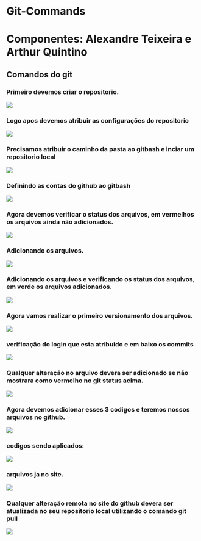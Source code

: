 # Git-Commands
<h1>Componentes: Alexandre Teixeira e Arthur Quintino</h1>
<h2>Comandos do git</h2>
<h3>Primeiro devemos criar o repositorio.</h3>
<img src="/img/passo1.png"></img>
<h3>Logo apos devemos atribuir as configurações do repositorio</h3>
<img src="/img/passo2.png"></img>
<h3>Precisamos atribuir o caminho da pasta ao gitbash e inciar um repositorio local</h3>
<img src="/img/passo3.png"></img>
<h3>Definindo as contas do github ao gitbash</h3>
<img src="/img/passo4.png"></img>
<h3>Agora devemos verificar o status dos arquivos, em vermelhos os arquivos ainda não adicionados.</h3>
<img src="/img/passo5.png"></img>
<h3>Adicionando os arquivos.</h3>
<img src="/img/passo6.png"></img>
<h3>Adicionando os arquivos e verificando os status dos arquivos, em verde os arquivos adicionados.</h3>
<img src="/img/passo7.png"></img>
<h3>Agora vamos realizar o primeiro versionamento dos arquivos.</h3>
<img src="/img/passo8.png"></img>
<h3>verificação do login que esta atribuido e em baixo os commits</h3>
<img src="/img/passo9.png"></img>
<h3>Qualquer alteração no arquivo devera ser adicionado se não mostrara como vermelho no git status acima.</h3>
<img src="/img/passo10.png"></img>
<h3>Agora devemos adicionar esses 3 codigos e teremos nossos arquivos no github.</h3>
<img src="/img/passo11.png"></img>
<h3>codigos sendo aplicados:</h3>
<img src="/img/passo12.png"></img>
<h3>arquivos ja no site.</h3>
<img src="/img/passo13.png"></img>
<h3>Qualquer alteração remota no site do github devera ser atualizada no seu repositorio local utilizando o comando git pull</h3>
<img src="/img/passo14.png"></img>


